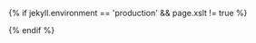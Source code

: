 {% if jekyll.environment == 'production' && page.xslt != true %}
<!-- Google tag (gtag.js) -->
<script async src="https://www.googletagmanager.com/gtag/js?id=G-MNTD6DM8MP"></script>
<script>
if (location.hostname === "bernsteinbear.com") {
  window.dataLayer = window.dataLayer || [];
  function gtag(){dataLayer.push(arguments);}
  gtag('js', new Date());

  gtag('config', 'G-MNTD6DM8MP');
}
</script>
<script>
if (location.hostname === "bernsteinbear.com") {
    let code = location.hostname == 'bernsteinbear.com' ? 'tekknolagi' : 'no';
    window.goatcounter = {
        endpoint: 'https://' + code + '.goatcounter.com/count',
    }
} else {
  alert("Please remove all mentions of me (socials, Google Analytics, GoatCounter, ...) from your fork of my website. Thanks!");
}
</script>
<script async src="/assets/js/count.js"></script>
{% endif %}
